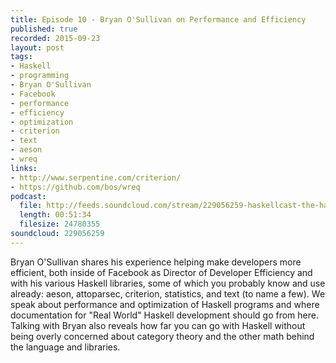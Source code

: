 ```yaml
--- 
title: Episode 10 - Bryan O'Sullivan on Performance and Efficiency
published: true
recorded: 2015-09-23
layout: post
tags:
- Haskell
- programming
- Bryan O'Sullivan
- Facebook
- performance
- efficiency
- optimization
- criterion
- text
- aeson
- wreq
links:
- http://www.serpentine.com/criterion/
- https://github.com/bos/wreq
podcast:
  file: http://feeds.soundcloud.com/stream/229056259-haskellcast-the-haskell-cast-10-bryan-osullivan.mp3
  length: 00:51:34
  filesize: 24780355
soundcloud: 229056259
---
```

Bryan O'Sullivan shares his experience helping make developers more efficient, both inside of Facebook as Director of Developer Efficiency and with his various Haskell libraries, some of which you probably know and use already: aeson, attoparsec, criterion, statistics, and text (to name a few). We speak about performance and optimization of Haskell programs and where documentation for "Real World" Haskell development should go from here. Talking with Bryan also reveals how far you can go with Haskell without being overly concerned about category theory and the other math behind the language and libraries.
